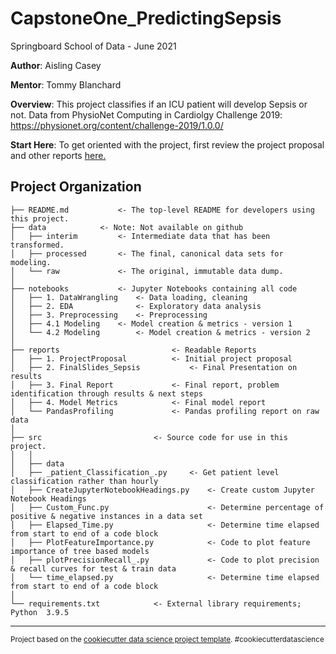 CapstoneOne_PredictingSepsis
==============================

Springboard School of Data - June 2021

**Author**: Aisling Casey

**Mentor**: Tommy Blanchard 

**Overview**:  This project classifies if an ICU patient will develop Sepsis or not. 
Data from PhysioNet Computing in Cardiolgy Challenge 2019: https://physionet.org/content/challenge-2019/1.0.0/

**Start Here**: To get oriented with the project, first review the project proposal and other reports [here.](https://github.com/Aisling-C/Springboard/tree/main/CapstoneProject1/PredictingSepsis/reports)


Project Organization
------------
    ├── README.md         	<- The top-level README for developers using this project.
    ├── data		  	<- Note: Not available on github
    │   ├── interim       	<- Intermediate data that has been transformed.
    │   ├── processed     	<- The final, canonical data sets for modeling.
    │   └── raw            	<- The original, immutable data dump.
    │
    ├── notebooks          	<- Jupyter Notebooks containing all code
    │   ├── 1. DataWrangling  	<- Data loading, cleaning
    │   ├── 2. EDA            	<- Exploratory data analysis
    │   ├── 3. Preprocessing  	<- Preprocessing
    │   ├── 4.1 Modeling  	<- Model creation & metrics - version 1
    │   └── 4.2 Modeling       	<- Model creation & metrics - version 2
    │
    ├── reports             			<- Readable Reports
    │   ├── 1. ProjectProposal 			<- Initial project proposal
    │   ├── 2. FinalSlides_Sepsis      		<- Final Presentation on results
    │   ├── 3. Final Report    			<- Final report, problem identification through results & next steps
    │   ├── 4. Model Metrics   			<- Final model report
    │   └── PandasProfiling 			<- Pandas profiling report on raw data
    │
    ├── src                			<- Source code for use in this project.
    │   │
    │   ├── data        
    │   ├── _patient_Classification_.py    	<- Get patient level classification rather than hourly 
    │   ├── CreateJupyterNotebookHeadings.py    <- Create custom Jupyter Notebook Headings
    │   ├── Custom_Func.py                      <- Determine percentage of positive & negative instances in a data set
    │   ├── Elapsed_Time.py                     <- Determine time elapsed from start to end of a code block
    │   ├── PlotFeatureImportance.py            <- Code to plot feature importance of tree based models
    │   ├── plotPrecisionRecall_.py             <- Code to plot precision & recall curves for test & train data
    │   └── time_elapsed.py                     <- Determine time elapsed from start to end of a code block
    │
    └── requirements.txt  			<- External library requirements; Python  3.9.5
 

--------

<p><small>Project based on the <a target="_blank" href="https://drivendata.github.io/cookiecutter-data-science/">cookiecutter data science project template</a>. #cookiecutterdatascience</small></p>
